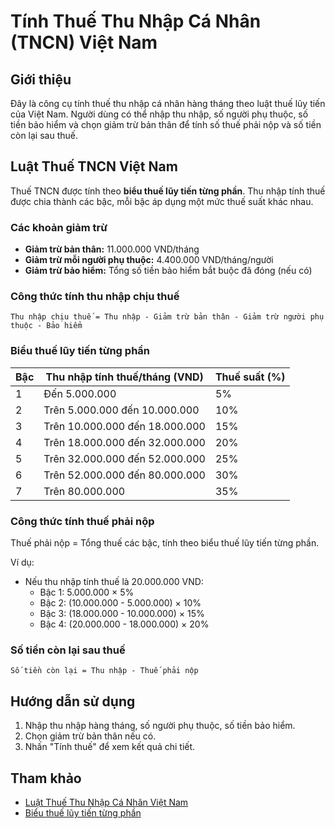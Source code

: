 # Tính Thuế Thu Nhập Cá Nhân (TNCN) Việt Nam

## Giới thiệu

Đây là công cụ tính thuế thu nhập cá nhân hàng tháng theo luật thuế lũy tiến của Việt Nam. Người dùng có thể nhập thu nhập, số người phụ thuộc, số tiền bảo hiểm và chọn giảm trừ bản thân để tính số thuế phải nộp và số tiền còn lại sau thuế.

## Luật Thuế TNCN Việt Nam

Thuế TNCN được tính theo **biểu thuế lũy tiến từng phần**. Thu nhập tính thuế được chia thành các bậc, mỗi bậc áp dụng một mức thuế suất khác nhau.

### Các khoản giảm trừ

- **Giảm trừ bản thân:** 11.000.000 VND/tháng
- **Giảm trừ mỗi người phụ thuộc:** 4.400.000 VND/tháng/người
- **Giảm trừ bảo hiểm:** Tổng số tiền bảo hiểm bắt buộc đã đóng (nếu có)

### Công thức tính thu nhập chịu thuế

```
Thu nhập chịu thuế = Thu nhập - Giảm trừ bản thân - Giảm trừ người phụ thuộc - Bảo hiểm
```

### Biểu thuế lũy tiến từng phần

| Bậc | Thu nhập tính thuế/tháng (VND) | Thuế suất (%) |
|-----|-------------------------------|--------------|
| 1   | Đến 5.000.000                 | 5%           |
| 2   | Trên 5.000.000 đến 10.000.000 | 10%          |
| 3   | Trên 10.000.000 đến 18.000.000| 15%          |
| 4   | Trên 18.000.000 đến 32.000.000| 20%          |
| 5   | Trên 32.000.000 đến 52.000.000| 25%          |
| 6   | Trên 52.000.000 đến 80.000.000| 30%          |
| 7   | Trên 80.000.000                | 35%          |

### Công thức tính thuế phải nộp

Thuế phải nộp = Tổng thuế các bậc, tính theo biểu thuế lũy tiến từng phần.

Ví dụ:
- Nếu thu nhập tính thuế là 20.000.000 VND:
  - Bậc 1: 5.000.000 × 5%
  - Bậc 2: (10.000.000 - 5.000.000) × 10%
  - Bậc 3: (18.000.000 - 10.000.000) × 15%
  - Bậc 4: (20.000.000 - 18.000.000) × 20%

### Số tiền còn lại sau thuế

```
Số tiền còn lại = Thu nhập - Thuế phải nộp
```

## Hướng dẫn sử dụng

1. Nhập thu nhập hàng tháng, số người phụ thuộc, số tiền bảo hiểm.
2. Chọn giảm trừ bản thân nếu có.
3. Nhấn "Tính thuế" để xem kết quả chi tiết.

## Tham khảo

- [Luật Thuế Thu Nhập Cá Nhân Việt Nam](https://thuvienphapluat.vn/van-ban/thue-phi-le-phi/luat-thue-thu-nhap-ca-nhan-2007-62727.aspx)
- [Biểu thuế lũy tiến từng phần](https://thuvienphapluat.vn/van-ban/thue-phi-le-phi/thong-tu-111-2013-tt-btc-huong-dan-luat-thue-thu-nhap-ca-nhan-216785.aspx)
